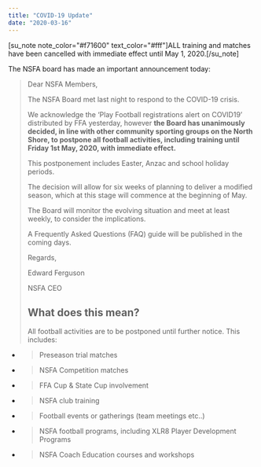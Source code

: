 ```yaml
---
title: "COVID-19 Update"
date: "2020-03-16"
---
```


\[su\_note note\_color="#f71600" text\_color="#fff"\]ALL training and matches have been cancelled with immediate effect until May 1, 2020.\[/su\_note\]

The NSFA board has made an important announcement today:

> Dear NSFA Members,
> 
> The NSFA Board met last night to respond to the COVID-19 crisis.
> 
> We acknowledge the ‘Play Football registrations alert on COVID19’ distributed by FFA yesterday, however **the Board has unanimously decided, in line with other community sporting groups on the North Shore, to postpone all football activities, including training until Friday 1st May, 2020, with immediate effect.**
> 
> This postponement includes Easter, Anzac and school holiday periods.
> 
> The decision will allow for six weeks of planning to deliver a modified season, which at this stage will commence at the beginning of May.
> 
> The Board will monitor the evolving situation and meet at least weekly, to consider the implications.
> 
> A Frequently Asked Questions (FAQ) guide will be published in the coming days.
> 
> Regards,
> 
> Edward Ferguson
> 
> NSFA CEO
> 
> ## **What does this mean?**
> 
> All football activities are to be postponed until further notice. This includes:

- > Preseason trial matches
    
- > NSFA Competition matches
    
- > FFA Cup & State Cup involvement
    
- > NSFA club training
    
- > Football events or gatherings (team meetings etc..)
    
- > NSFA football programs, including XLR8 Player Development Programs
    
- > NSFA Coach Education courses and workshops
